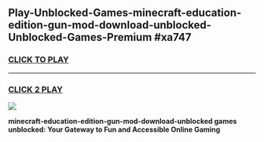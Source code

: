 
## Play-Unblocked-Games-minecraft-education-edition-gun-mod-download-unblocked-Unblocked-Games-Premium #xa747
<h3>
<a href="https://premium.freeplayer.one?title=minecraft-education-edition-gun-mod-download-unblocked&ref=12M">CLICK TO PLAY</a></h3>
<hr>

<h3>
<a href="https://premium.freeplayer.one?title=minecraft-education-edition-gun-mod-download-unblocked&ref=12M">CLICK 2 PLAY</a>
  
</h3>

<a href="https://premium.freeplayer.one?title=minecraft-education-edition-gun-mod-download-unblocked&ref=12M"><img src="https://clearcache.store/games.png"></a>


**minecraft-education-edition-gun-mod-download-unblocked games unblocked: Your Gateway to Fun and Accessible Online Gaming**
